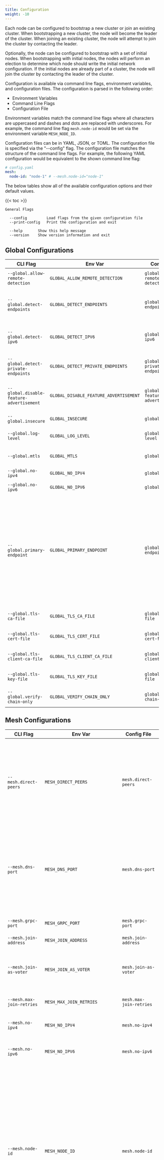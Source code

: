 ```yaml
---
title: Configuration
weight: -10
---
```


Each node can be configured to bootstrap a new cluster or join an existing cluster.
When bootstrapping a new cluster, the node will become the leader of the cluster.
When joining an existing cluster, the node will attempt to join the cluster by contacting the leader.

Optionally, the node can be configured to bootstrap with a set of initial nodes.
When bootstrapping with initial nodes, the nodes will perform an election to determine which node should write the initial network configuration.
If the initial nodes are already part of a cluster, the node will join the cluster by contacting the leader of the cluster.

Configuration is available via command line flags, environment variables, and configuration files.
The configuration is parsed in the following order:

- Environment Variables
- Command Line Flags
- Configuration File

Environment variables match the command line flags where all characters are uppercased and dashes and dots are replaced with underscores.
For example, the command line flag `mesh.node-id` would be set via the environment variable `MESH_NODE_ID`.

Configuration files can be in YAML, JSON, or TOML.
The configuration file is specified via the "--config" flag.
The configuration file matches the structure of the command line flags.
For example, the following YAML configuration would be equivalent to the shown command line flag:

```yaml
# config.yaml
mesh:
  node-id: "node-1" # --mesh.node-id="node-1"
```

The below tables show all of the available configuration options and their default values.

{{< toc >}}

```
General Flags

  --config         Load flags from the given configuration file
  --print-config   Print the configuration and exit

  --help       Show this help message
  --version    Show version information and exit
```

## Global Configurations

| CLI Flag                                 | Env Var                                | Config File                            | Default | Description                                                                                                                                                                                                              |
| ---------------------------------------- | -------------------------------------- | -------------------------------------- | ------- | ------------------------------------------------------------------------------------------------------------------------------------------------------------------------------------------------------------------------ |
| `--global.allow-remote-detection`        | `GLOBAL_ALLOW_REMOTE_DETECTION`        | `global.allow-remote-detection`        | `false` | Allow remote detection of endpoints.                                                                                                                                                                                     |
| `--global.detect-endpoints`              | `GLOBAL_DETECT_ENDPOINTS`              | `global.detect-endpoints`              | `false` | Detect potential endpoints from the local interfaces.                                                                                                                                                                    |
| `--global.detect-ipv6`                   | `GLOBAL_DETECT_IPV6`                   | `global.detect-ipv6`                   | `false` | Detect IPv6 addresses. Default is to only detect IPv4.                                                                                                                                                                   |
| `--global.detect-private-endpoints`      | `GLOBAL_DETECT_PRIVATE_ENDPOINTS`      | `global.detect-private-endpoints`      | `false` | Include private IP addresses in detection.                                                                                                                                                                               |
| `--global.disable-feature-advertisement` | `GLOBAL_DISABLE_FEATURE_ADVERTISEMENT` | `global.disable-feature-advertisement` | `false` | Do not advertise features to the rest of the mesh.                                                                                                                                                                       |
| `--global.insecure`                      | `GLOBAL_INSECURE`                      | `global.insecure`                      | `false` | Disable use of TLS globally.                                                                                                                                                                                             |
| `--global.log-level`                     | `GLOBAL_LOG_LEVEL`                     | `global.log-level`                     | `info`  | Log level (debug, info, warn, error)                                                                                                                                                                                     |
| `--global.mtls`                          | `GLOBAL_MTLS`                          | `global.mtls`                          | `false` | Enable mutual TLS for authentication.                                                                                                                                                                                    |
| `--global.no-ipv4`                       | `GLOBAL_NO_IPV4`                       | `global.no-ipv4`                       | `false` | Disable use of IPv4 globally.                                                                                                                                                                                            |
| `--global.no-ipv6`                       | `GLOBAL_NO_IPV6`                       | `global.no-ipv6`                       | `false` | Disable use of IPv6 globally.                                                                                                                                                                                            |
| `--global.primary-endpoint`              | `GLOBAL_PRIMARY_ENDPOINT`              | `global.primary-endpoint`              |         | The preferred publicly routable address of this node. Setting this value will override the address portion of the store advertise address. When detect-endpoints is true, this value will be the first address detected. |
| `--global.tls-ca-file`                   | `GLOBAL_TLS_CA_FILE`                   | `global.tls-ca-file`                   |         | The CA file for TLS connections.                                                                                                                                                                                         |
| `--global.tls-cert-file`                 | `GLOBAL_TLS_CERT_FILE`                 | `global.tls-cert-file`                 |         | The certificate file for TLS connections.                                                                                                                                                                                |
| `--global.tls-client-ca-file`            | `GLOBAL_TLS_CLIENT_CA_FILE`            | `global.tls-client-ca-file`            |         | The client CA file for TLS connections.                                                                                                                                                                                  |
| `--global.tls-key-file`                  | `GLOBAL_TLS_KEY_FILE`                  | `global.tls-key-file`                  |         | The key file for TLS connections.                                                                                                                                                                                        |
| `--global.verify-chain-only`             | `GLOBAL_VERIFY_CHAIN_ONLY`             | `global.verify-chain-only`             | `false` | Only verify the TLS chain globally.                                                                                                                                                                                      |

## Mesh Configurations

| CLI Flag                          | Env Var                         | Config File                     | Default      | Description                                                                                                                                                                                                                                                                                                                   |
| --------------------------------- | ------------------------------- | ------------------------------- | ------------ | ----------------------------------------------------------------------------------------------------------------------------------------------------------------------------------------------------------------------------------------------------------------------------------------------------------------------------- |
| `--mesh.direct-peers`             | `MESH_DIRECT_PEERS`             | `mesh.direct-peers`             |              | Comma separated list of peers to request direct edges to. If the node is not allowed to create edges and data channels, the node will be unable to join.                                                                                                                                                                      |
| `--mesh.dns-port`                 | `MESH_DNS_PORT`                 | `mesh.dns-port`                 | `0`          | DNS advertise port. This is set automatically when advertising is enabled and the mesh-dns server is running. Default is 0 (disabled).                                                                                                                                                                                        |
| `--mesh.grpc-port`                | `MESH_GRPC_PORT`                | `mesh.grpc-port`                | `8443`       | GRPC advertise port.                                                                                                                                                                                                                                                                                                          |
| `--mesh.join-address`             | `MESH_JOIN_ADDRESS`             | `mesh.join-address`             |              | Address of a node to join.                                                                                                                                                                                                                                                                                                    |
| `--mesh.join-as-voter`            | `MESH_JOIN_AS_VOTER`            | `mesh.join-as-voter`            | `false`      | Join the cluster as a voter. Default behavior is to join as an observer.                                                                                                                                                                                                                                                      |
| `--mesh.max-join-retries`         | `MESH_MAX_JOIN_RETRIES`         | `mesh.max-join-retries`         | `10`         | Maximum number of join retries.                                                                                                                                                                                                                                                                                               |
| `--mesh.no-ipv4`                  | `MESH_NO_IPV4`                  | `mesh.no-ipv4`                  | `false`      | Do not request IPv4 assignments when joining.                                                                                                                                                                                                                                                                                 |
| `--mesh.no-ipv6`                  | `MESH_NO_IPV6`                  | `mesh.no-ipv6`                  | `false`      | Do not request IPv6 assignments when joining.                                                                                                                                                                                                                                                                                 |
| `--mesh.node-id`                  | `MESH_NODE_ID`                  | `mesh.node-id`                  | `<hostname>` | Store node ID. If not set, the ID comes from the following decision tree. 1. If mTLS is enabled, the node ID is the CN of the client certificate. 2. If mTLS is not enabled, the node ID is the hostname of the machine. 3. If the hostname is not available, the node ID is a random UUID (should only be used for testing). |
| `--mesh.peer-discovery-addresses` | `MESH_PEER_DISCOVERY_ADDRESSES` | `mesh.peer-discovery-addresses` |              | Addresses to use for peer discovery.                                                                                                                                                                                                                                                                                          |
| `--mesh.primary-endpoint`         | `MESH_PRIMARY_ENDPOINT`         | `mesh.primary-endpoint`         |              | The primary endpoint to broadcast when joining a cluster. This is only necessary if the node intends on being publicly accessible.                                                                                                                                                                                            |
| `--mesh.routes`                   | `MESH_ROUTES`                   | `mesh.routes`                   |              | Comma separated list of additional routes to advertise to the mesh. These routes are advertised to all peers. If the node is not allowed to put routes in the mesh, the node will be unable to join.                                                                                                                          |
| `--mesh.zone-awareness-id`        | `MESH_ZONE_AWARENESS_ID`        | `mesh.zone-awareness-id`        |              | Zone awareness ID. If set, the server will prioritize peer endpoints in the same zone.                                                                                                                                                                                                                                        |

## Auth Configurations

| CLI Flag                | Env Var               | Config File           | Default | Description                                                 |
| ----------------------- | --------------------- | --------------------- | ------- | ----------------------------------------------------------- |
| `--auth.basic.password` | `AUTH_BASIC_PASSWORD` | `auth.basic.password` |         | A password to use for basic auth.                           |
| `--auth.basic.username` | `AUTH_BASIC_USERNAME` | `auth.basic.username` |         | A username to use for basic auth.                           |
| `--auth.ldap.password`  | `AUTH_LDAP_PASSWORD`  | `auth.ldap.password`  |         | A password to use for LDAP auth.                            |
| `--auth.ldap.username`  | `AUTH_LDAP_USERNAME`  | `auth.ldap.username`  |         | A username to use for LDAP auth.                            |
| `--auth.mtls.cert-file` | `AUTH_MTLS_CERT_FILE` | `auth.mtls.cert-file` |         | The path to a TLS certificate file to present when joining. |
| `--auth.mtls.key-file`  | `AUTH_MTLS_KEY_FILE`  | `auth.mtls.key-file`  |         | The path to a TLS key file for the certificate.             |

_TODO: Generic flags need to be provided for external plugin auth providers_

## Bootstrap Configurations

| CLI Flag                             | Env Var                            | Config File                        | Default            | Description                                                                                                                                                                                                                                                                                                                                                                                                                                                                                    |
| ------------------------------------ | ---------------------------------- | ---------------------------------- | ------------------ | ---------------------------------------------------------------------------------------------------------------------------------------------------------------------------------------------------------------------------------------------------------------------------------------------------------------------------------------------------------------------------------------------------------------------------------------------------------------------------------------------- |
| `--bootstrap.admin`                  | `BOOTSTRAP_ADMIN`                  | `bootstrap.admin`                  | `admin`            | Admin username to bootstrap the cluster with.                                                                                                                                                                                                                                                                                                                                                                                                                                                  |
| `--bootstrap.advertise-address`      | `BOOTSTRAP_ADVERTISE_ADDRESS`      | `bootstrap.advertise-address`      |                    | Raft advertise address. Required when bootstrapping a new cluster, but will be replaced with the WireGuard address after bootstrapping.                                                                                                                                                                                                                                                                                                                                                        |
| `--bootstrap.default-network-policy` | `BOOTSTRAP_DEFAULT_NETWORK_POLICY` | `bootstrap.default-network-policy` | `deny`             | Default network policy to bootstrap the cluster with.                                                                                                                                                                                                                                                                                                                                                                                                                                          |
| `--bootstrap.enabled`                | `BOOTSTRAP_ENABLED`                | `bootstrap.enabled`                | `false`            | Bootstrap the cluster.                                                                                                                                                                                                                                                                                                                                                                                                                                                                         |
| `--bootstrap.force`                  | `BOOTSTRAP_FORCE`                  | `bootstrap.force`                  | `false`            | Force bootstrapping a new cluster even if data is present.                                                                                                                                                                                                                                                                                                                                                                                                                                     |
| `--bootstrap.ipv4-network`           | `BOOTSTRAP_IPV4_NETWORK`           | `bootstrap.ipv4-network`           | `172.16.0.0/12`    | IPv4 network of the mesh to write to the database when bootstraping a new cluster.                                                                                                                                                                                                                                                                                                                                                                                                             |
| `--bootstrap.mesh-domain`            | `BOOTSTRAP_MESH_DOMAIN`            | `bootstrap.mesh-domain`            | `webmesh.internal` | Domain of the mesh to write to the database when bootstraping a new cluster.                                                                                                                                                                                                                                                                                                                                                                                                                   |
| `--bootstrap.restore-snapshot`       | `BOOTSTRAP_RESTORE_SNAPSHOT`       | `bootstrap.restore-snapshot`       |                    | Path to a snapshot to restore from when bootstrapping a new cluster.                                                                                                                                                                                                                                                                                                                                                                                                                           |
| `--bootstrap.servers`                | `BOOTSTRAP_SERVERS`                | `bootstrap.servers`                |                    | Comma separated list of servers to bootstrap with. This is only used if bootstrap is true. If empty, the node will use the advertise address as the bootstrap server. If not empty, all nodes in the list should be started with the same list configurations. If any are different then the first node to become leader will pick them. This can cause bootstrap to fail when using ACLs. Servers should be in the form of `<node-id>=<address>` where address is the raft advertise address. |
| `--bootstrap.servers-grpc-ports`     | `BOOTSTRAP_SERVERS_GRPC_PORTS`     | `bootstrap.servers-grpc-ports`     |                    | Comma separated list of gRPC ports to bootstrap with. This is only used if bootstrap is true. If empty, the node will use the advertise address and locally configured gRPC port for every node in bootstrap-servers. Ports should be in the form of `<node-id>=<port>`.                                                                                                                                                                                                                       |
| `--bootstrap.voters`                 | `BOOTSTRAP_VOTERS`                 | `bootstrap.voters`                 |                    | Comma separated list of voters to bootstrap the cluster with. bootstrap-servers are already included in this list.                                                                                                                                                                                                                                                                                                                                                                             |

## Raft Configurations

| CLI Flag                       | Env Var                      | Config File                  | Default                  | Description                                                                     |
| ------------------------------ | ---------------------------- | ---------------------------- | ------------------------ | ------------------------------------------------------------------------------- |
| `--raft.apply-timeout`         | `RAFT_APPLY_TIMEOUT`         | `raft.apply-timeout`         | `15s`                    | Raft apply timeout.                                                             |
| `--raft.commit-timeout`        | `RAFT_COMMIT_TIMEOUT`        | `raft.commit-timeout`        | `15s`                    | Raft commit timeout.                                                            |
| `--raft.connection-pool-count` | `RAFT_CONNECTION_POOL_COUNT` | `raft.connection-pool-count` | `0`                      | Raft connection pool count.                                                     |
| `--raft.connection-timeout`    | `RAFT_CONNECTION_TIMEOUT`    | `raft.connection-timeout`    | `3s`                     | Raft connection timeout.                                                        |
| `--raft.data-dir`              | `RAFT_DATA_DIR`              | `raft.data-dir`              | `/var/lib/webmesh/store` | Store data directory.                                                           |
| `--raft.election-timeout`      | `RAFT_ELECTION_TIMEOUT`      | `raft.election-timeout`      | `3s`                     | Raft election timeout.                                                          |
| `--raft.heartbeat-timeout`     | `RAFT_HEARTBEAT_TIMEOUT`     | `raft.heartbeat-timeout`     | `3s`                     | Raft heartbeat timeout.                                                         |
| `--raft.in-memory`             | `RAFT_IN_MEMORY`             | `raft.in-memory`             | `false`                  | Store data in memory. This should only be used for testing and ephemeral nodes. |
| `--raft.leader-lease-timeout`  | `RAFT_LEADER_LEASE_TIMEOUT`  | `raft.leader-lease-timeout`  | `3s`                     | Raft leader lease timeout.                                                      |
| `--raft.leave-on-shutdown`     | `RAFT_LEAVE_ON_SHUTDOWN`     | `raft.leave-on-shutdown`     | `false`                  | Leave the cluster when the server shuts down.                                   |
| `--raft.listen-address`        | `RAFT_LISTEN_ADDRESS`        | `raft.listen-address`        | `:9443`                  | Raft listen address.                                                            |
| `--raft.log-level`             | `RAFT_LOG_LEVEL`             | `raft.log-level`             | `info`                   | Raft log level.                                                                 |
| `--raft.max-append-entries`    | `RAFT_MAX_APPEND_ENTRIES`    | `raft.max-append-entries`    | `15`                     | Raft max append entries.                                                        |
| `--raft.observer-chan-buffer`  | `RAFT_OBSERVER_CHAN_BUFFER`  | `raft.observer-chan-buffer`  | `100`                    | Raft observer channel buffer size.                                              |
| `--raft.prefer-ipv6`           | `RAFT_PREFER_IPV6`           | `raft.prefer-ipv6`           | `false`                  | Prefer IPv6 when connecting to raft peers.                                      |
| `--raft.snapshot-interval`     | `RAFT_SNAPSHOT_INTERVAL`     | `raft.snapshot-interval`     | `3m0s`                   | Raft snapshot interval.                                                         |
| `--raft.snapshot-retention`    | `RAFT_SNAPSHOT_RETENTION`    | `raft.snapshot-retention`    | `3`                      | Raft snapshot retention.                                                        |
| `--raft.snapshot-threshold`    | `RAFT_SNAPSHOT_THRESHOLD`    | `raft.snapshot-threshold`    | `5`                      | Raft snapshot threshold.                                                        |

## TLS Configurations

| CLI Flag                     | Env Var                    | Config File                | Default | Description                                                   |
| ---------------------------- | -------------------------- | -------------------------- | ------- | ------------------------------------------------------------- |
| `--tls.ca-file`              | `TLS_CA_FILE`              | `tls.ca-file`              |         | Path to a TLS CA certificate for verifying peer certificates. |
| `--tls.insecure`             | `TLS_INSECURE`             | `tls.insecure`             | `false` | Don't use TLS for peer communication.                         |
| `--tls.insecure-skip-verify` | `TLS_INSECURE_SKIP_VERIFY` | `tls.insecure-skip-verify` | `false` | Skip verification of peer certificates.                       |
| `--tls.verify-chain-only`    | `TLS_VERIFY_CHAIN_ONLY`    | `tls.verify-chain-only`    | `false` | Only verify the certificate chain of peer certificates.       |

## WireGuard Configurations

| CLI Flag                              | Env Var                             | Config File                         | Default    | Description                                                                                                                                                                                                                                         |
| ------------------------------------- | ----------------------------------- | ----------------------------------- | ---------- | --------------------------------------------------------------------------------------------------------------------------------------------------------------------------------------------------------------------------------------------------- |
| `--wireguard.endpoints`               | `WIREGUARD_ENDPOINTS`               | `wireguard.endpoints`               |            | Comma separated list of additional WireGuard endpoints to broadcast when joining a cluster.                                                                                                                                                         |
| `--wireguard.force-interface-name`    | `WIREGUARD_FORCE_INTERFACE_NAME`    | `wireguard.force-interface-name`    | `false`    | Force the use of the given name by deleting any pre-existing interface with the same name.                                                                                                                                                          |
| `--wireguard.force-tun`               | `WIREGUARD_FORCE_TUN`               | `wireguard.force-tun`               | `false`    | Force the use of a TUN interface.                                                                                                                                                                                                                   |
| `--wireguard.interface-name`          | `WIREGUARD_INTERFACE_NAME`          | `wireguard.interface-name`          | `webmesh0` | The WireGuard interface name.                                                                                                                                                                                                                       |
| `--wireguard.key-file`                | `WIREGUARD_KEY_FILE`                | `wireguard.key-file`                |            | The path to the WireGuard private key. If it does not exist it will be created.                                                                                                                                                                     |
| `--wireguard.key-rotation-interval`   | `WIREGUARD_KEY_ROTATION_INTERVAL`   | `wireguard.key-rotation-interval`   | `168h0m0s` | Interval to rotate WireGuard keys. Set this to 0 to disable key rotation.                                                                                                                                                                           |
| `--wireguard.listen-port`             | `WIREGUARD_LISTEN_PORT`             | `wireguard.listen-port`             | `51820`    | The WireGuard listen port.                                                                                                                                                                                                                          |
| `--wireguard.masquerade`              | `WIREGUARD_MASQUERADE`              | `wireguard.masquerade`              | `false`    | Masquerade traffic from the WireGuard interface.                                                                                                                                                                                                    |
| `--wireguard.modprobe`                | `WIREGUARD_MODPROBE`                | `wireguard.modprobe`                | `false`    | Attempt to load the WireGuard kernel module.                                                                                                                                                                                                        |
| `--wireguard.mtu`                     | `WIREGUARD_MTU`                     | `wireguard.mtu`                     | `1350`     | The MTU to use for the interface.                                                                                                                                                                                                                   |
| `--wireguard.persistent-keepalive`    | `WIREGUARD_PERSISTENT_KEEPALIVE`    | `wireguard.persistent-keepalive`    | `0s`       | PersistentKeepAlive is the interval at which to send keepalive packets to peers. If unset, keepalive packets will automatically be sent to publicly accessible peers when this instance is behind a NAT. Otherwise, no keep-alive packets are sent. |
| `--wireguard.record-metrics`          | `WIREGUARD_RECORD_METRICS`          | `wireguard.record-metrics`          | `false`    | Publish WireGuard metrics.                                                                                                                                                                                                                          |
| `--wireguard.record-metrics-interval` | `WIREGUARD_RECORD_METRICS_INTERVAL` | `wireguard.record-metrics-interval` | `15s`      | Interval at which to update WireGuard metrics.                                                                                                                                                                                                      |

## Services Configurations

| CLI Flag                                    | Env Var                                   | Config File                               | Default                        | Description                                                                        |
| ------------------------------------------- | ----------------------------------------- | ----------------------------------------- | ------------------------------ | ---------------------------------------------------------------------------------- |
| `--services.api.admin`                      | `SERVICES_API_ADMIN`                      | `services.api.admin`                      | `false`                        | Enable the admin API.                                                              |
| `--services.api.disable-leader-proxy`       | `SERVICES_API_DISABLE_LEADER_PROXY`       | `services.api.disable-leader-proxy`       | `false`                        | Disable the leader proxy.                                                          |
| `--services.api.mesh`                       | `SERVICES_API_MESH`                       | `services.api.mesh`                       | `false`                        | Enable the mesh API.                                                               |
| `--services.api.peer-discovery`             | `SERVICES_API_PEER_DISCOVERY`             | `services.api.peer-discovery`             | `false`                        | Enable the peer discovery API.                                                     |
| `--services.api.proxy-auth.basic.password`  | `SERVICES_API_PROXY_AUTH_BASIC_PASSWORD`  | `services.api.proxy-auth.basic.password`  |                                | Password for basic authentication.                                                 |
| `--services.api.proxy-auth.basic.username`  | `SERVICES_API_PROXY_AUTH_BASIC_USERNAME`  | `services.api.proxy-auth.basic.username`  |                                | Username for basic authentication.                                                 |
| `--services.api.proxy-auth.ldap.username`   | `SERVICES_API_PROXY_AUTH_LDAP_USERNAME`   | `services.api.proxy-auth.ldap.username`   |                                | Username for LDAP authentication.                                                  |
| `--services.api.proxy-auth.mtls.cert-file`  | `SERVICES_API_PROXY_AUTH_MTLS_CERT_FILE`  | `services.api.proxy-auth.mtls.cert-file`  |                                | Path to a TLS certificate file to present when joining.                            |
| `--services.api.proxy-auth.mtls.key-file`   | `SERVICES_API_PROXY_AUTH_MTLS_KEY_FILE`   | `services.api.proxy-auth.mtls.key-file`   |                                | Path to a TLS key file for the certificate.                                        |
| `--services.api.proxy-insecure`             | `SERVICES_API_PROXY_INSECURE`             | `services.api.proxy-insecure`             | `false`                        | Don't use TLS for the leader proxy.                                                |
| `--services.api.proxy-insecure-skip-verify` | `SERVICES_API_PROXY_INSECURE_SKIP_VERIFY` | `services.api.proxy-insecure-skip-verify` | `false`                        | Skip TLS verification when proxying connections.                                   |
| `--services.api.proxy-tls-ca-file`          | `SERVICES_API_PROXY_TLS_CA_FILE`          | `services.api.proxy-tls-ca-file`          |                                | Path to the TLS CA file for verifying the peer certificates.                       |
| `--services.api.proxy-verify-chain-only`    | `SERVICES_API_PROXY_VERIFY_CHAIN_ONLY`    | `services.api.proxy-verify-chain-only`    | `false`                        | Only verify the TLS chain when proxying connections.                               |
| `--services.api.stun-servers`               | `SERVICES_API_STUN_SERVERS`               | `services.api.stun-servers`               | `stun:stun.l.google.com:19302` | STUN servers to use.                                                               |
| `--services.api.webrtc`                     | `SERVICES_API_WEBRTC`                     | `services.api.webrtc`                     | `false`                        | Enable the WebRTC API.                                                             |
| `--services.dashboard.enabled`              | `SERVICES_DASHBOARD_ENABLED`              | `services.dashboard.enabled`              | `false`                        | Enable the web dashboard.                                                          |
| `--services.dashboard.listen-address`       | `SERVICES_DASHBOARD_LISTEN_ADDRESS`       | `services.dashboard.listen-address`       | `:8080`                        | The address for the dashboard to listen on.                                        |
| `--services.dashboard.prefix`               | `SERVICES_DASHBOARD_PREFIX`               | `services.dashboard.prefix`               |                                | The path prefix to use for the dashboard.                                          |
| `--services.dashboard.tls-cert-file`        | `SERVICES_DASHBOARD_TLS_CERT_FILE`        | `services.dashboard.tls-cert-file`        |                                | The path to a certificate file to use for TLS.                                     |
| `--services.dashboard.tls-key-file`         | `SERVICES_DASHBOARD_TLS_KEY_FILE`         | `services.dashboard.tls-key-file`         |                                | The path to a key file to use for TLS.                                             |
| `--services.insecure`                       | `SERVICES_INSECURE`                       | `services.insecure`                       | `false`                        | Don't use TLS for the gRPC server.                                                 |
| `--services.listen-address`                 | `SERVICES_LISTEN_ADDRESS`                 | `services.listen-address`                 | `:8443`                        | gRPC server listen address.                                                        |
| `--services.mesh-dns.cache-size`            | `SERVICES_MESH_DNS_CACHE_SIZE`            | `services.mesh-dns.cache-size`            | `0`                            | Size of the remote DNS cache. Defaults to 0 (disabled).                            |
| `--services.mesh-dns.disable-forwarding`    | `SERVICES_MESH_DNS_DISABLE_FORWARDING`    | `services.mesh-dns.disable-forwarding`    | `false`                        | Disable forwarding requests to any configured forwarders.                          |
| `--services.mesh-dns.enable-compression`    | `SERVICES_MESH_DNS_ENABLE_COMPRESSION`    | `services.mesh-dns.enable-compression`    | `true`                         | Enable DNS compression for mesh DNS.                                               |
| `--services.mesh-dns.enabled`               | `SERVICES_MESH_DNS_ENABLED`               | `services.mesh-dns.enabled`               | `false`                        | Enable mesh DNS.                                                                   |
| `--services.mesh-dns.forwarders`            | `SERVICES_MESH_DNS_FORWARDERS`            | `services.mesh-dns.forwarders`            |                                | DNS forwarders to use for mesh DNS. If empty, the system DNS servers will be used. |
| `--services.mesh-dns.listen-tcp`            | `SERVICES_MESH_DNS_LISTEN_TCP`            | `services.mesh-dns.listen-tcp`            | `:5353`                        | TCP address to listen on for DNS requests.                                         |
| `--services.mesh-dns.listen-udp`            | `SERVICES_MESH_DNS_LISTEN_UDP`            | `services.mesh-dns.listen-udp`            | `:5353`                        | UDP address to listen on for DNS requests.                                         |
| `--services.mesh-dns.request-timeout`       | `SERVICES_MESH_DNS_REQUEST_TIMEOUT`       | `services.mesh-dns.request-timeout`       | `5s`                           | Timeout for mesh DNS requests.                                                     |
| `--services.mesh-dns.reuse-port`            | `SERVICES_MESH_DNS_REUSE_PORT`            | `services.mesh-dns.reuse-port`            | `0`                            | Enable SO_REUSEPORT for mesh DNS.                                                  |
| `--services.metrics.enabled`                | `SERVICES_METRICS_ENABLED`                | `services.metrics.enabled`                | `false`                        | Enable gRPC metrics.                                                               |
| `--services.metrics.listen-address`         | `SERVICES_METRICS_LISTEN_ADDRESS`         | `services.metrics.listen-address`         | `:8000`                        | gRPC metrics listen address.                                                       |
| `--services.metrics.path`                   | `SERVICES_METRICS_PATH`                   | `services.metrics.path`                   | `/metrics`                     | gRPC metrics path.                                                                 |
| `--services.tls-cert-file`                  | `SERVICES_TLS_CERT_FILE`                  | `services.tls-cert-file`                  |                                | gRPC server TLS certificate file.                                                  |
| `--services.tls-key-file`                   | `SERVICES_TLS_KEY_FILE`                   | `services.tls-key-file`                   |                                | gRPC server TLS key file.                                                          |
| `--services.turn.enabled`                   | `SERVICES_TURN_ENABLED`                   | `services.turn.enabled`                   | `false`                        | Enable the TURN server.                                                            |
| `--services.turn.endpoint`                  | `SERVICES_TURN_ENDPOINT`                  | `services.turn.endpoint`                  |                                | The TURN server endpoint. If empty, the public IP will be used.                    |
| `--services.turn.listen-address`            | `SERVICES_TURN_LISTEN_ADDRESS`            | `services.turn.listen-address`            | `0.0.0.0`                      | Address to listen on for TURN connections.                                         |
| `--services.turn.listen-port`               | `SERVICES_TURN_LISTEN_PORT`               | `services.turn.listen-port`               | `3478`                         | Port to listen on for TURN connections.                                            |
| `--services.turn.public-ip`                 | `SERVICES_TURN_PUBLIC_IP`                 | `services.turn.public-ip`                 |                                | The address advertised for STUN requests.                                          |
| `--services.turn.server-realm`              | `SERVICES_TURN_SERVER_REALM`              | `services.turn.server-realm`              | `webmesh.io`                   | Realm used for TURN server authentication.                                         |
| `--services.turn.stun-port-range`           | `SERVICES_TURN_STUN_PORT_RANGE`           | `services.turn.stun-port-range`           | `49152-65535`                  | Port range to use for STUN.                                                        |

## Plugin Configurations

| CLI Flag                               | Env Var                              | Config File                          | Default | Description                                                              |
| -------------------------------------- | ------------------------------------ | ------------------------------------ | ------- | ------------------------------------------------------------------------ |
| `--plugins.basic-auth.htpasswd-file`   | `PLUGINS_BASIC_AUTH_HTPASSWD_FILE`   | `plugins.basic-auth.htpasswd-file`   |         | Enables the basic auth plugin with the path to a htpasswd file           |
| `--plugins.ldap.bind-dn`               | `PLUGINS_LDAP_BIND_DN`               | `plugins.ldap.bind-dn`               |         | Enables the ldap plugin with the bind DN                                 |
| `--plugins.ldap.bind-password`         | `PLUGINS_LDAP_BIND_PASSWORD`         | `plugins.ldap.bind-password`         |         | Enables the ldap plugin with the bind password                           |
| `--plugins.ldap.ca-file`               | `PLUGINS_LDAP_CA_FILE`               | `plugins.ldap.ca-file`               |         | Enables the ldap plugin with the path to a CA for verifying certificates |
| `--plugins.ldap.node-id-attribute`     | `PLUGINS_LDAP_NODE_ID_ATTRIBUTE`     | `plugins.ldap.node-id-attribute`     |         | Enables the ldap plugin with the node ID attribute                       |
| `--plugins.ldap.server`                | `PLUGINS_LDAP_SERVER`                | `plugins.ldap.server`                |         | Enables the ldap plugin with the server address                          |
| `--plugins.ldap.user-base-dn`          | `PLUGINS_LDAP_USER_BASE_DN`          | `plugins.ldap.user-base-dn`          |         | Enables the ldap plugin with the user base DN                            |
| `--plugins.ldap.user-disabled-value`   | `PLUGINS_LDAP_USER_DISABLED_VALUE`   | `plugins.ldap.user-disabled-value`   |         | Enables the ldap plugin with the user disabled value                     |
| `--plugins.ldap.user-id-attribute`     | `PLUGINS_LDAP_USER_ID_ATTRIBUTE`     | `plugins.ldap.user-id-attribute`     |         | Enables the ldap plugin with the user ID attribute                       |
| `--plugins.ldap.user-status-attribute` | `PLUGINS_LDAP_USER_STATUS_ATTRIBUTE` | `plugins.ldap.user-status-attribute` |         | Enables the ldap plugin with the user status attribute                   |
| `--plugins.local`                      | `PLUGINS_LOCAL`                      | `plugins.local`                      |         | A configuration for a local executable                                   |
| `--plugins.mtls.ca-file`               | `PLUGINS_MTLS_CA_FILE`               | `plugins.mtls.ca-file`               |         | Enables the mTLS plugin with the path to a CA for verifying certificates |
| `--plugins.server`                     | `PLUGINS_SERVER`                     | `plugins.server`                     |         | A configuration for a remote server plugin.                              |

Local executable plugins can be configured with the `--plugins.local` flag or configuration entry.
These are provided as a list of paths and configurations in the format of `path=/path/to/executable,config1=val1,config2=val2,...`.

External server plugins are configured with the `--plugins.server` flag or configuration entry.
Configurations are the same as the local plugin, but with the addition of server configurations in the format of `server=rpcserver.com:8443[,insecure=true][,tls-ca-file=ca.crt][,tls-key-file=tls.key][,tls-cert-file=tls.crt]`.
